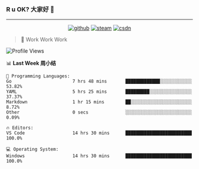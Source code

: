 ### R u OK? 大家好 👋

___

<p align="center">
  <a href="https://bigkjp97.github.io/"><img src="https://img.shields.io/badge/-GitPage-lightgrey" alt="github"></a>
  <a href="https://steamcommunity.com/id/bigkjp/"><img src="https://img.shields.io/badge/-Steam-black" alt="steam"></a>
  <a href="https://blog.csdn.net/qq_38986088"><img src="https://img.shields.io/badge/CSDN-cf000e" alt="csdn"></a>
</p>

> 🧟 Work Work Work

<!--START_SECTION:kjp readme-->
![Profile Views](http://img.shields.io/badge/Mi%20Amigos%E2%99%82%EF%B8%8F-0-ff69b4)

📊 **Last Week 周小结** 

```text
💬 Programming Languages: 
Go                       7 hrs 48 mins       █████████████░░░░░░░░░░░░   53.82% 
YAML                     5 hrs 25 mins       █████████░░░░░░░░░░░░░░░░   37.37% 
Markdown                 1 hr 15 mins        ██░░░░░░░░░░░░░░░░░░░░░░░   8.72% 
Other                    0 secs              ░░░░░░░░░░░░░░░░░░░░░░░░░   0.09%

🔥 Editors: 
VS Code                  14 hrs 30 mins      █████████████████████████   100.0%

💻 Operating System: 
Windows                  14 hrs 30 mins      █████████████████████████   100.0%

```


<!--END_SECTION:kjp readme-->

<!--
**bigkjp97/bigkjp97** is a ✨ _special_ ✨ repository because its `README.md` (this file) appears on your GitHub profile.

Here are some ideas to get you started:

- 🔭 I’m currently working on ...
- 🌱 I’m currently learning ...
- 👯 I’m looking to collaborate on ...
- 🤔 I’m looking for help with ...
- 💬 Ask me about ...
- 📫 How to reach me: ...
- 😄 Pronouns: ...
- ⚡ Fun fact: ... -->
